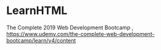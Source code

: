 # LearnHTML
The Complete 2019 Web Development Bootcamp , https://www.udemy.com/the-complete-web-development-bootcamp/learn/v4/content

